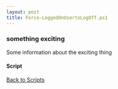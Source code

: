```yaml
---
layout: post
title: Force-LoggedOnUsertoLogOff.ps1
---
```


### something exciting

Some information about the exciting thing

#### Script

<script async src="https://gist-it.appspot.com/github.com/BanterBoy/scripts-blog/blob/master/PowerShell/scripts/activeDirectory/Force-LoggedOnUsertoLogOff.ps1" crossorigin="anonymous"></script>

<a href="/menu/_pages/scripts.html">Back to Scripts</a>
